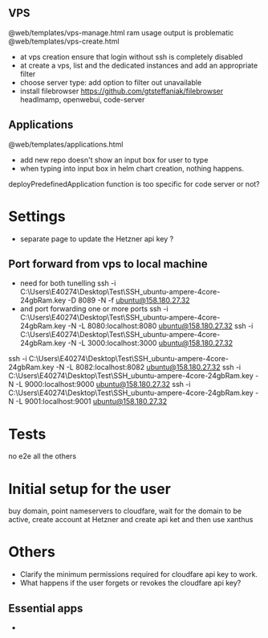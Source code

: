 ## VPS

@web/templates/vps-manage.html
ram usage output is problematic
@web/templates/vps-create.html
- at vps creation ensure that login without ssh is completely disabled
- at create a vps, list and the dedicated instances and add an appropriate filter
- choose server type: add option to filter out unavailable
- install filebrowser https://github.com/gtsteffaniak/filebrowser
headlmamp, openwebui, code-server

## Applications
@web/templates/applications.html

- add new repo doesn't show an input box for user to type
- when typing into input box in helm chart creation, nothing happens.

 deployPredefinedApplication function is too specific for code server or not?

# Settings

- separate page to update the Hetzner api key ?

## Port forward from vps to local machine

- need for both tunelling
ssh -i C:\Users\E40274\Desktop\Test\SSH_ubuntu-ampere-4core-24gbRam.key -D 8089 -N -f ubuntu@158.180.27.32
- and port forwarding one or more ports
ssh -i C:\Users\E40274\Desktop\Test\SSH_ubuntu-ampere-4core-24gbRam.key   -N -L 8080:localhost:8080 ubuntu@158.180.27.32
ssh -i C:\Users\E40274\Desktop\Test\SSH_ubuntu-ampere-4core-24gbRam.key   -N -L 3000:localhost:3000 ubuntu@158.180.27.32

ssh -i C:\Users\E40274\Desktop\Test\SSH_ubuntu-ampere-4core-24gbRam.key   -N -L 8082:localhost:8082 ubuntu@158.180.27.32
ssh -i C:\Users\E40274\Desktop\Test\SSH_ubuntu-ampere-4core-24gbRam.key   -N -L 9000:localhost:9000 ubuntu@158.180.27.32
ssh -i C:\Users\E40274\Desktop\Test\SSH_ubuntu-ampere-4core-24gbRam.key   -N -L 9001:localhost:9001 ubuntu@158.180.27.32


# Tests

no e2e all the others

# Initial setup for the user

buy domain, point nameservers to cloudfare, wait for the domain to be active, create account at Hetzner and create api ket
 and then use xanthus

# Others

- Clarify the minimum permissions required for cloudfare api key to work.
- What happens if the user forgets or revokes the cloudfare api key?

## Essential apps

- 